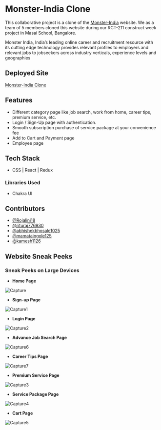 # Monster-India Clone

This collaborative project is a clone of the [Monster-India](https://www.monsterindia.com/) website. We as a team of 5 members cloned this website during our RCT-211 construct week project in Masai School, Bangalore.

Monster India, India’s leading online career and recruitment resource with its cutting edge technology provides relevant profiles to employers and relevant jobs to jobseekers across industry verticals, experience levels and geographies




## Deployed Site

[Monster-India Clone](https://stellular-kleicha-361f06.netlify.app/)




## Features

- Different category page like job search, work from home, career tips, premium service, etc.
- Login / Sign-Up page with authentication.
- Smooth subscription purchase of service package at your convenience fee
- Add to Cart and Payment page
- Employee page



## Tech Stack

- CSS | React | Redux

### Libraries Used 

- Chakra UI



## Contributors

- [@Rojalini18](https://github.com/Rojalini18)
- [@rituraj776930](https://github.com/rituraj776930)
- [@abhishekbhosale1025](https://github.com/abhishekbhosale1025)
- [@mamataingole125](https://github.com/mamataingole125)
- [@kamesh1126](https://github.com/kamesh1126)





## Website Sneak Peeks

### Sneak Peeks on Large Devices

- **Home Page**

![Capture](https://user-images.githubusercontent.com/100181657/180639894-13b66198-a660-47c3-96fb-fbd1e3a19068.PNG)


- **Sign-up Page**

![Capture1](https://user-images.githubusercontent.com/100181657/180639897-a9ab6424-57b9-483f-a914-7d4d1fb0425f.PNG)

- **Login Page**

![Capture2](https://user-images.githubusercontent.com/100181657/180639922-de52d863-2f09-4e6a-8993-68c8e0dab3cc.PNG)

- **Advance Job Search Page**

![Capture6](https://user-images.githubusercontent.com/100181657/180641153-3d1deda4-c5af-41f1-83f4-b2c97ffd00cc.PNG)

- **Career Tips Page**

![Capture7](https://user-images.githubusercontent.com/100181657/180641154-339cc903-c2fe-4b30-bf0a-6a34a83aea2e.PNG)

- **Premium Service Page**

![Capture3](https://user-images.githubusercontent.com/100181657/180639935-075d46ba-1248-453e-9377-6eee11efa162.PNG)

- **Service Package Page**

![Capture4](https://user-images.githubusercontent.com/100181657/180639936-837afede-2b5b-4f32-91c6-7928a45c01b8.PNG)


- **Cart Page**

![Capture5](https://user-images.githubusercontent.com/100181657/180639949-c6fe4562-9cb6-40a3-bb0f-b671d85f901c.PNG)


